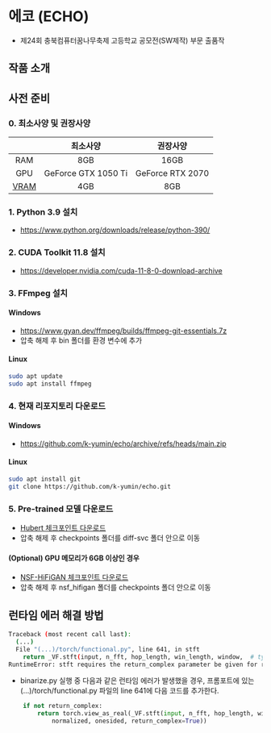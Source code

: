# 에코 (ECHO)
- 제24회 충북컴퓨터꿈나무축제 고등학교 공모전(SW제작) 부문 출품작

## 작품 소개

## 사전 준비

### 0. 최소사양 및 권장사양
||최소사양|권장사양|
|:-:|:-:|:-:|
|RAM|8GB|16GB|
|GPU|GeForce GTX 1050 Ti|GeForce RTX 2070|
|[VRAM](https://en.wikipedia.org/wiki/Video_random-access_memory)|4GB|8GB|

### 1. Python 3.9 설치
 - https://www.python.org/downloads/release/python-390/

### 2. CUDA Toolkit 11.8 설치
 - https://developer.nvidia.com/cuda-11-8-0-download-archive

### 3. FFmpeg 설치

#### Windows
  - https://www.gyan.dev/ffmpeg/builds/ffmpeg-git-essentials.7z
  - 압축 해제 후 bin 폴더를 환경 변수에 추가

#### Linux
```bash
sudo apt update
sudo apt install ffmpeg
```

### 4. 현재 리포지토리 다운로드

#### Windows
 - https://github.com/k-yumin/echo/archive/refs/heads/main.zip

#### Linux
```bash
sudo apt install git
git clone https://github.com/k-yumin/echo.git
```

### 5. Pre-trained 모델 다운로드
 - [Hubert 체크포인트 다운로드](https://mega.nz/folder/AstwSTjC#GfRANHw8AuuNnveTEVcHdg)
 - 압축 해제 후 checkpoints 폴더를 diff-svc 폴더 안으로 이동

#### (Optional) GPU 메모리가 6GB 이상인 경우
 - [NSF-HiFiGAN 체크포인트 다운로드](https://github.com/MLo7Ghinsan/MLo7_Diff-SVC_models/releases/download/diff-svc-necessary-checkpoints/nsf_hifigan.zip)
 - 압축 해제 후 nsf_hifigan 폴더를 checkpoints 폴더 안으로 이동

## 런타임 에러 해결 방법
```bash
Traceback (most recent call last):
  (...)
  File "(...)/torch/functional.py", line 641, in stft
    return _VF.stft(input, n_fft, hop_length, win_length, window,  # type: ignore[attr-defined]
RuntimeError: stft requires the return_complex parameter be given for real inputs, and will further require that return_complex=True in a future PyTorch release.
```
 - binarize.py 실행 중 다음과 같은 런타임 에러가 발생했을 경우, 프롬포트에 있는 (...)/torch/functional.py 파일의 line 641에 다음 코드를 추가한다.
```python
    if not return_complex:
        return torch.view_as_real(_VF.stft(input, n_fft, hop_length, win_length, window,  # type: ignore[attr-defined]
            normalized, onesided, return_complex=True))
```
